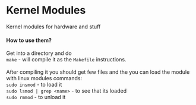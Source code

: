 # Kernel Modules

Kernel modules for hardware and stuff

#### How to use them?
Get into a directory and do<br>
`make` -  will compile it as the `Makefile` instructions.<br><br>
After compiling it you should get few files and the you can load the module with linux modules commands:<br>
`sudo insmod` - to load it<br>
`sudo lsmod | grep <name>` - to see that its loaded<br>
`sudo rmmod` - to unload it
